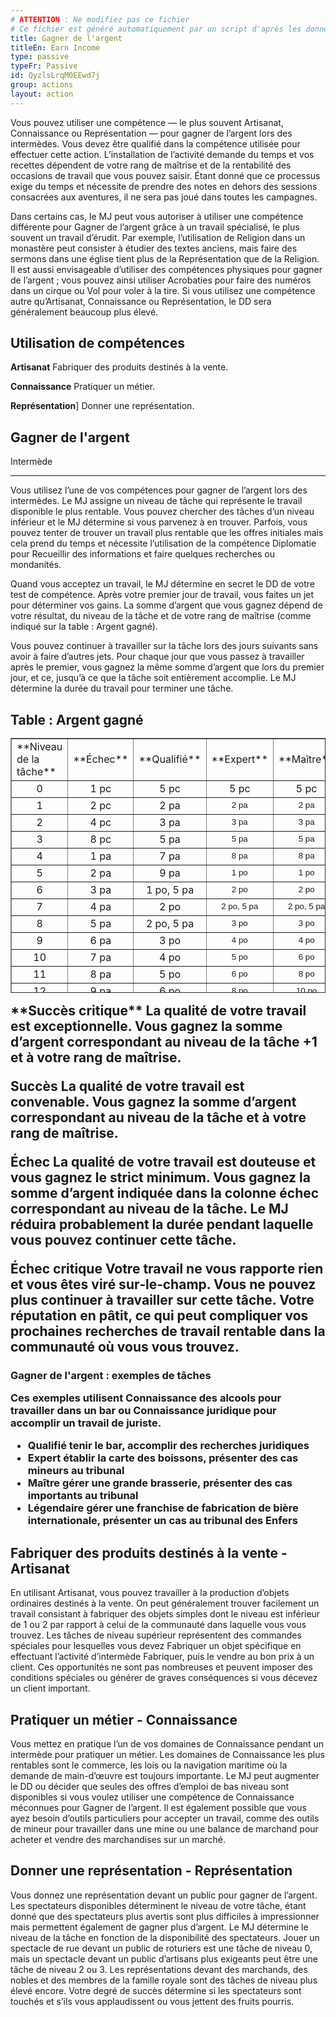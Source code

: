 ```yaml
---
# ATTENTION : Ne modifiez pas ce fichier
# Ce fichier est généré automatiquement par un script d'après les données du module Foundry VTT officiel et de sa traduction
title: Gagner de l'argent
titleEn: Earn Income
type: passive
typeFr: Passive
id: QyzlsLrqM0EEwd7j
group: actions
layout: action
---
```

Vous pouvez utiliser une compétence — le plus souvent Artisanat, Connaissance ou Représentation — pour gagner de l’argent lors des intermèdes. Vous devez être qualifié dans la compétence utilisée pour effectuer cette action. L’installation de l’activité demande du temps et vos recettes dépendent de votre rang de maîtrise et de la rentabilité des occasions de travail que vous pouvez saisir. Étant donné que ce processus exige du temps et nécessite de prendre des notes en dehors des sessions consacrées aux aventures, il ne sera pas joué dans toutes les campagnes.

Dans certains cas, le MJ peut vous autoriser à utiliser une compétence différente pour Gagner de l’argent grâce à un travail spécialisé, le plus souvent un travail d’érudit. Par exemple, l’utilisation de Religion dans un monastère peut consister à étudier des textes anciens, mais faire des sermons dans une église tient plus de la Représentation que de la Religion. Il est aussi envisageable d’utiliser des compétences physiques pour gagner de l’argent ; vous pouvez ainsi utiliser Acrobaties pour faire des numéros dans un cirque ou Vol pour voler à la tire. Si vous utilisez une compétence autre qu’Artisanat, Connaissance ou Représentation, le DD sera généralement beaucoup plus élevé.

## Utilisation de compétences

**Artisanat** Fabriquer des produits destinés à la vente.

**Connaissance** Pratiquer un métier.

**Représentation**] Donner une représentation.

## Gagner de l'argent

<span class="trait" title="Une activité qui demande au moins un jour et s'accomplit uniquement lors d'un intermède porte le trait intermède.">Intermède</a></span>

----

Vous utilisez l’une de vos compétences pour gagner de l’argent lors des intermèdes. Le MJ assigne un niveau de tâche qui représente le travail disponible le plus rentable. Vous pouvez chercher des tâches d’un niveau inférieur et le MJ détermine si vous parvenez à en trouver. Parfois, vous pouvez tenter de trouver un travail plus rentable que les offres initiales mais cela prend du temps et nécessite l’utilisation de la compétence Diplomatie pour Recueillir des informations et faire quelques recherches ou mondanités.

Quand vous acceptez un travail, le MJ détermine en secret le DD de votre test de compétence. Après votre premier jour de travail, vous faites un jet pour déterminer vos gains. La somme d’argent que vous gagnez dépend de votre résultat, du niveau de la tâche et de votre rang de maîtrise (comme indiqué sur la table : Argent gagné).

Vous pouvez continuer à travailler sur la tâche lors des jours suivants sans avoir à faire d’autres jets. Pour chaque jour que vous passez à travailler après le premier, vous gagnez la même somme d’argent que lors du premier jour, et ce, jusqu’à ce que la tâche soit entièrement accomplie. Le MJ détermine la durée du travail pour terminer une tâche.

<h2>Table : Argent gagné

<table style="height: 408px;" border="1"><tbody><tr style="height: 17px;"><td style="width: 87px; height: 17px;"><span id="ctl00_MainContent_DetailedOutput">**Niveau de la tâche**</span></td><td style="width: 68px; height: 17px;"><span id="ctl00_MainContent_DetailedOutput">**Échec**</span></td><td style="width: 46px; height: 17px;"><span id="ctl00_MainContent_DetailedOutput">**Qualifié**</span></td><td style="width: 41px; height: 17px;"><span id="ctl00_MainContent_DetailedOutput">**Expert**</span></td><td style="width: 43px; height: 17px;"><span id="ctl00_MainContent_DetailedOutput">**Maître**</span></td><td style="width: 64px; height: 17px;"><span id="ctl00_MainContent_DetailedOutput">**Légendaire**</span></td></tr><tr style="height: 17px;"><td style="width: 87px; height: 17px; text-align: center;">0</td><td style="width: 68px; height: 17px; text-align: center;">1 pc</td><td style="width: 46px; height: 17px; text-align: center;"><span id="ctl00_MainContent_DetailedOutput">5 pc</span></td><td style="width: 41px; height: 17px; text-align: center;">5 pc</td><td style="width: 43px; height: 17px; text-align: center;">5 pc</td><td style="width: 64px; height: 17px; text-align: center;">5 pc</td></tr><tr style="height: 17px;"><td style="width: 87px; height: 17px; text-align: center;">1</td><td style="width: 68px; height: 17px; text-align: center;">2 pc</td><td style="width: 46px; height: 17px; text-align: center;"><span id="ctl00_MainContent_DetailedOutput">2 pa</span></td><td style="width: 41px; height: 17px; text-align: center;"><span style="font-size: 10pt; font-family: Arial;" data-sheets-value="{&quot;1&quot;:2,&quot;2&quot;:&quot;2 pa&quot;}" data-sheets-userformat="{&quot;2&quot;:513,&quot;3&quot;:{&quot;1&quot;:0},&quot;12&quot;:0}">2 pa</span></td><td style="width: 43px; height: 17px; text-align: center;"><span style="font-size: 10pt; font-family: Arial;" data-sheets-value="{&quot;1&quot;:2,&quot;2&quot;:&quot;2 pa&quot;}" data-sheets-userformat="{&quot;2&quot;:513,&quot;3&quot;:{&quot;1&quot;:0},&quot;12&quot;:0}">2 pa</span></td><td style="width: 64px; height: 17px; text-align: center;"><span style="font-size: 10pt; font-family: Arial;" data-sheets-value="{&quot;1&quot;:2,&quot;2&quot;:&quot;2 pa&quot;}" data-sheets-userformat="{&quot;2&quot;:513,&quot;3&quot;:{&quot;1&quot;:0},&quot;12&quot;:0}">2 pa</span></td></tr><tr style="height: 17px;"><td style="width: 87px; height: 17px; text-align: center;">2</td><td style="width: 68px; height: 17px; text-align: center;">4 pc</td><td style="width: 46px; height: 17px; text-align: center;">3 pa</td><td style="width: 41px; height: 17px; text-align: center;"><span style="font-size: 10pt; font-family: Arial;" data-sheets-value="{&quot;1&quot;:2,&quot;2&quot;:&quot;3 pa&quot;}" data-sheets-userformat="{&quot;2&quot;:513,&quot;3&quot;:{&quot;1&quot;:0},&quot;12&quot;:0}">3 pa</span></td><td style="width: 43px; height: 17px; text-align: center;"><span style="font-size: 10pt; font-family: Arial;" data-sheets-value="{&quot;1&quot;:2,&quot;2&quot;:&quot;3 pa&quot;}" data-sheets-userformat="{&quot;2&quot;:513,&quot;3&quot;:{&quot;1&quot;:0},&quot;12&quot;:0}">3 pa</span></td><td style="width: 64px; height: 17px; text-align: center;"><span style="font-size: 10pt; font-family: Arial;" data-sheets-value="{&quot;1&quot;:2,&quot;2&quot;:&quot;3 pa&quot;}" data-sheets-userformat="{&quot;2&quot;:513,&quot;3&quot;:{&quot;1&quot;:0},&quot;12&quot;:0}">3 pa</span></td></tr><tr style="height: 17px;"><td style="width: 87px; height: 17px; text-align: center;">3</td><td style="width: 68px; height: 17px; text-align: center;">8 pc</td><td style="width: 46px; height: 17px; text-align: center;">5 pa</td><td style="width: 41px; height: 17px; text-align: center;"><span style="font-size: 10pt; font-family: Arial;" data-sheets-value="{&quot;1&quot;:2,&quot;2&quot;:&quot;5 pa&quot;}" data-sheets-userformat="{&quot;2&quot;:513,&quot;3&quot;:{&quot;1&quot;:0},&quot;12&quot;:0}">5 pa</span></td><td style="width: 43px; height: 17px; text-align: center;"><span style="font-size: 10pt; font-family: Arial;" data-sheets-value="{&quot;1&quot;:2,&quot;2&quot;:&quot;5 pa&quot;}" data-sheets-userformat="{&quot;2&quot;:513,&quot;3&quot;:{&quot;1&quot;:0},&quot;12&quot;:0}">5 pa</span></td><td style="width: 64px; height: 17px; text-align: center;"><span style="font-size: 10pt; font-family: Arial;" data-sheets-value="{&quot;1&quot;:2,&quot;2&quot;:&quot;5 pa&quot;}" data-sheets-userformat="{&quot;2&quot;:513,&quot;3&quot;:{&quot;1&quot;:0},&quot;12&quot;:0}">5 pa</span></td></tr><tr style="height: 17px;"><td style="width: 87px; height: 17px; text-align: center;">4</td><td style="width: 68px; height: 17px; text-align: center;">1 pa</td><td style="width: 46px; height: 17px; text-align: center;">7 pa</td><td style="width: 41px; height: 17px; text-align: center;"><span style="font-size: 10pt; font-family: Arial;" data-sheets-value="{&quot;1&quot;:2,&quot;2&quot;:&quot;8 pa&quot;}" data-sheets-userformat="{&quot;2&quot;:513,&quot;3&quot;:{&quot;1&quot;:0},&quot;12&quot;:0}">8 pa</span></td><td style="width: 43px; height: 17px; text-align: center;"><span style="font-size: 10pt; font-family: Arial;" data-sheets-value="{&quot;1&quot;:2,&quot;2&quot;:&quot;8 pa&quot;}" data-sheets-userformat="{&quot;2&quot;:513,&quot;3&quot;:{&quot;1&quot;:0},&quot;12&quot;:0}">8 pa</span></td><td style="width: 64px; height: 17px; text-align: center;"><span style="font-size: 10pt; font-family: Arial;" data-sheets-value="{&quot;1&quot;:2,&quot;2&quot;:&quot;8 pa&quot;}" data-sheets-userformat="{&quot;2&quot;:513,&quot;3&quot;:{&quot;1&quot;:0},&quot;12&quot;:0}">8 pa</span></td></tr><tr style="height: 17px;"><td style="width: 87px; height: 17px; text-align: center;">5</td><td style="width: 68px; height: 17px; text-align: center;">2 pa</td><td style="width: 46px; height: 17px; text-align: center;">9 pa</td><td style="width: 41px; height: 17px; text-align: center;"><span style="font-size: 10pt; font-family: Arial;" data-sheets-value="{&quot;1&quot;:2,&quot;2&quot;:&quot;1 po&quot;}" data-sheets-userformat="{&quot;2&quot;:513,&quot;3&quot;:{&quot;1&quot;:0},&quot;12&quot;:0}">1 po</span></td><td style="width: 43px; height: 17px; text-align: center;"><span style="font-size: 10pt; font-family: Arial;" data-sheets-value="{&quot;1&quot;:2,&quot;2&quot;:&quot;1 po&quot;}" data-sheets-userformat="{&quot;2&quot;:513,&quot;3&quot;:{&quot;1&quot;:0},&quot;12&quot;:0}">1 po</span></td><td style="width: 64px; height: 17px; text-align: center;"><span style="font-size: 10pt; font-family: Arial;" data-sheets-value="{&quot;1&quot;:2,&quot;2&quot;:&quot;1 po&quot;}" data-sheets-userformat="{&quot;2&quot;:513,&quot;3&quot;:{&quot;1&quot;:0},&quot;12&quot;:0}">1 po</span></td></tr><tr style="height: 17px;"><td style="width: 87px; height: 17px; text-align: center;">6</td><td style="width: 68px; height: 17px; text-align: center;">3 pa</td><td style="width: 46px; height: 17px; text-align: center;">1 po, 5 pa</td><td style="width: 41px; height: 17px; text-align: center;"><span style="font-size: 10pt; font-family: Arial;" data-sheets-value="{&quot;1&quot;:2,&quot;2&quot;:&quot;2 po&quot;}" data-sheets-userformat="{&quot;2&quot;:513,&quot;3&quot;:{&quot;1&quot;:0},&quot;12&quot;:0}">2 po</span></td><td style="width: 43px; height: 17px; text-align: center;"><span style="font-size: 10pt; font-family: Arial;" data-sheets-value="{&quot;1&quot;:2,&quot;2&quot;:&quot;2 po&quot;}" data-sheets-userformat="{&quot;2&quot;:513,&quot;3&quot;:{&quot;1&quot;:0},&quot;12&quot;:0}">2 po</span></td><td style="width: 64px; height: 17px; text-align: center;"><span style="font-size: 10pt; font-family: Arial;" data-sheets-value="{&quot;1&quot;:2,&quot;2&quot;:&quot;2 po&quot;}" data-sheets-userformat="{&quot;2&quot;:513,&quot;3&quot;:{&quot;1&quot;:0},&quot;12&quot;:0}">2 po</span></td></tr><tr style="height: 17px;"><td style="width: 87px; height: 17px; text-align: center;">7</td><td style="width: 68px; height: 17px; text-align: center;">4 pa</td><td style="width: 46px; height: 17px; text-align: center;">2 po</td><td style="width: 41px; height: 17px; text-align: center;"><span style="font-size: 10pt; font-family: Arial;" data-sheets-value="{&quot;1&quot;:2,&quot;2&quot;:&quot;2 po, 5 pa&quot;}" data-sheets-userformat="{&quot;2&quot;:513,&quot;3&quot;:{&quot;1&quot;:0},&quot;12&quot;:0}">2 po, 5 pa</span></td><td style="width: 43px; height: 17px; text-align: center;"><span style="font-size: 10pt; font-family: Arial;" data-sheets-value="{&quot;1&quot;:2,&quot;2&quot;:&quot;2 po, 5 pa&quot;}" data-sheets-userformat="{&quot;2&quot;:513,&quot;3&quot;:{&quot;1&quot;:0},&quot;12&quot;:0}">2 po, 5 pa</span></td><td style="width: 64px; height: 17px; text-align: center;"><span style="font-size: 10pt; font-family: Arial;" data-sheets-value="{&quot;1&quot;:2,&quot;2&quot;:&quot;2 po, 5 pa&quot;}" data-sheets-userformat="{&quot;2&quot;:513,&quot;3&quot;:{&quot;1&quot;:0},&quot;12&quot;:0}">2 po, 5 pa</span></td></tr><tr style="height: 17px;"><td style="width: 87px; height: 17px; text-align: center;">8</td><td style="width: 68px; height: 17px; text-align: center;">5 pa</td><td style="width: 46px; height: 17px; text-align: center;">2 po, 5 pa</td><td style="width: 41px; height: 17px; text-align: center;"><span style="font-size: 10pt; font-family: Arial;" data-sheets-value="{&quot;1&quot;:2,&quot;2&quot;:&quot;3 po&quot;}" data-sheets-userformat="{&quot;2&quot;:513,&quot;3&quot;:{&quot;1&quot;:0},&quot;12&quot;:0}">3 po</span></td><td style="width: 43px; height: 17px; text-align: center;"><span style="font-size: 10pt; font-family: Arial;" data-sheets-value="{&quot;1&quot;:2,&quot;2&quot;:&quot;3 po&quot;}" data-sheets-userformat="{&quot;2&quot;:513,&quot;3&quot;:{&quot;1&quot;:0},&quot;12&quot;:0}">3 po</span></td><td style="width: 64px; height: 17px; text-align: center;"><span style="font-size: 10pt; font-family: Arial;" data-sheets-value="{&quot;1&quot;:2,&quot;2&quot;:&quot;3 po&quot;}" data-sheets-userformat="{&quot;2&quot;:513,&quot;3&quot;:{&quot;1&quot;:0},&quot;12&quot;:0}">3 po</span></td></tr><tr style="height: 17px;"><td style="width: 87px; height: 17px; text-align: center;">9</td><td style="width: 68px; height: 17px; text-align: center;">6 pa</td><td style="width: 46px; height: 17px; text-align: center;">3 po</td><td style="width: 41px; height: 17px; text-align: center;"><span style="font-size: 10pt; font-family: Arial;" data-sheets-value="{&quot;1&quot;:2,&quot;2&quot;:&quot;4 po&quot;}" data-sheets-userformat="{&quot;2&quot;:513,&quot;3&quot;:{&quot;1&quot;:0},&quot;12&quot;:0}">4 po</span></td><td style="width: 43px; height: 17px; text-align: center;"><span style="font-size: 10pt; font-family: Arial;" data-sheets-value="{&quot;1&quot;:2,&quot;2&quot;:&quot;4 po&quot;}" data-sheets-userformat="{&quot;2&quot;:513,&quot;3&quot;:{&quot;1&quot;:0},&quot;12&quot;:0}">4 po</span></td><td style="width: 64px; height: 17px; text-align: center;"><span style="font-size: 10pt; font-family: Arial;" data-sheets-value="{&quot;1&quot;:2,&quot;2&quot;:&quot;4 po&quot;}" data-sheets-userformat="{&quot;2&quot;:513,&quot;3&quot;:{&quot;1&quot;:0},&quot;12&quot;:0}">4 po</span></td></tr><tr style="height: 17px;"><td style="width: 87px; height: 17px; text-align: center;">10</td><td style="width: 68px; height: 17px; text-align: center;">7 pa</td><td style="width: 46px; height: 17px; text-align: center;">4 po</td><td style="width: 41px; height: 17px; text-align: center;"><span style="font-size: 10pt; font-family: Arial;" data-sheets-value="{&quot;1&quot;:2,&quot;2&quot;:&quot;5 po&quot;}" data-sheets-userformat="{&quot;2&quot;:513,&quot;3&quot;:{&quot;1&quot;:0},&quot;12&quot;:0}">5 po</span></td><td style="width: 43px; height: 17px; text-align: center;"><span style="font-size: 10pt; font-family: Arial;" data-sheets-value="{&quot;1&quot;:2,&quot;2&quot;:&quot;6 po&quot;}" data-sheets-userformat="{&quot;2&quot;:513,&quot;3&quot;:{&quot;1&quot;:0},&quot;12&quot;:0}">6 po</span></td><td style="width: 64px; height: 17px; text-align: center;"><span style="font-size: 10pt; font-family: Arial;" data-sheets-value="{&quot;1&quot;:2,&quot;2&quot;:&quot;6 po&quot;}" data-sheets-userformat="{&quot;2&quot;:513,&quot;3&quot;:{&quot;1&quot;:0},&quot;12&quot;:0}">6 po</span></td></tr><tr style="height: 17px;"><td style="width: 87px; height: 17px; text-align: center;">11</td><td style="width: 68px; height: 17px; text-align: center;">8 pa</td><td style="width: 46px; height: 17px; text-align: center;">5 po</td><td style="width: 41px; height: 17px; text-align: center;"><span style="font-size: 10pt; font-family: Arial;" data-sheets-value="{&quot;1&quot;:2,&quot;2&quot;:&quot;6 po&quot;}" data-sheets-userformat="{&quot;2&quot;:513,&quot;3&quot;:{&quot;1&quot;:0},&quot;12&quot;:0}">6 po</span></td><td style="width: 43px; height: 17px; text-align: center;"><span style="font-size: 10pt; font-family: Arial;" data-sheets-value="{&quot;1&quot;:2,&quot;2&quot;:&quot;8 po&quot;}" data-sheets-userformat="{&quot;2&quot;:513,&quot;3&quot;:{&quot;1&quot;:0},&quot;12&quot;:0}">8 po</span></td><td style="width: 64px; height: 17px; text-align: center;"><span style="font-size: 10pt; font-family: Arial;" data-sheets-value="{&quot;1&quot;:2,&quot;2&quot;:&quot;8 po&quot;}" data-sheets-userformat="{&quot;2&quot;:513,&quot;3&quot;:{&quot;1&quot;:0},&quot;12&quot;:0}">8 po</span></td></tr><tr style="height: 17px;"><td style="width: 87px; height: 17px; text-align: center;">12</td><td style="width: 68px; height: 17px; text-align: center;">9 pa</td><td style="width: 46px; height: 17px; text-align: center;">6 po</td><td style="width: 41px; height: 17px; text-align: center;"><span style="font-size: 10pt; font-family: Arial;" data-sheets-value="{&quot;1&quot;:2,&quot;2&quot;:&quot;8 po&quot;}" data-sheets-userformat="{&quot;2&quot;:513,&quot;3&quot;:{&quot;1&quot;:0},&quot;12&quot;:0}">8 po</span></td><td style="width: 43px; height: 17px; text-align: center;"><span style="font-size: 10pt; font-family: Arial;" data-sheets-value="{&quot;1&quot;:2,&quot;2&quot;:&quot;10 po&quot;}" data-sheets-userformat="{&quot;2&quot;:513,&quot;3&quot;:{&quot;1&quot;:0},&quot;12&quot;:0}">10 po</span></td><td style="width: 64px; height: 17px; text-align: center;"><span style="font-size: 10pt; font-family: Arial;" data-sheets-value="{&quot;1&quot;:2,&quot;2&quot;:&quot;10 po&quot;}" data-sheets-userformat="{&quot;2&quot;:513,&quot;3&quot;:{&quot;1&quot;:0},&quot;12&quot;:0}">10 po</span></td></tr><tr style="height: 17px;"><td style="width: 87px; height: 17px; text-align: center;">13</td><td style="width: 68px; height: 17px; text-align: center;">1 po</td><td style="width: 46px; height: 17px; text-align: center;">7 po</td><td style="width: 41px; height: 17px; text-align: center;"><span style="font-size: 10pt; font-family: Arial;" data-sheets-value="{&quot;1&quot;:2,&quot;2&quot;:&quot;10 po&quot;}" data-sheets-userformat="{&quot;2&quot;:513,&quot;3&quot;:{&quot;1&quot;:0},&quot;12&quot;:0}">10 po</span></td><td style="width: 43px; height: 17px; text-align: center;"><span style="font-size: 10pt; font-family: Arial;" data-sheets-value="{&quot;1&quot;:2,&quot;2&quot;:&quot;15 po&quot;}" data-sheets-userformat="{&quot;2&quot;:513,&quot;3&quot;:{&quot;1&quot;:0},&quot;12&quot;:0}">15 po</span></td><td style="width: 64px; height: 17px; text-align: center;"><span style="font-size: 10pt; font-family: Arial;" data-sheets-value="{&quot;1&quot;:2,&quot;2&quot;:&quot;15 po&quot;}" data-sheets-userformat="{&quot;2&quot;:513,&quot;3&quot;:{&quot;1&quot;:0},&quot;12&quot;:0}">15 po</span></td></tr><tr style="height: 17px;"><td style="width: 87px; height: 17px; text-align: center;">14</td><td style="width: 68px; height: 17px; text-align: center;">1 po, 5 pa</td><td style="width: 46px; height: 17px; text-align: center;">8 po</td><td style="width: 41px; height: 17px; text-align: center;"><span style="font-size: 10pt; font-family: Arial;" data-sheets-value="{&quot;1&quot;:2,&quot;2&quot;:&quot;15 po&quot;}" data-sheets-userformat="{&quot;2&quot;:513,&quot;3&quot;:{&quot;1&quot;:0},&quot;12&quot;:0}">15 po</span></td><td style="width: 43px; height: 17px; text-align: center;"><span style="font-size: 10pt; font-family: Arial;" data-sheets-value="{&quot;1&quot;:2,&quot;2&quot;:&quot;20 po&quot;}" data-sheets-userformat="{&quot;2&quot;:513,&quot;3&quot;:{&quot;1&quot;:0},&quot;12&quot;:0}">20 po</span></td><td style="width: 64px; height: 17px; text-align: center;"><span style="font-size: 10pt; font-family: Arial;" data-sheets-value="{&quot;1&quot;:2,&quot;2&quot;:&quot;20 po&quot;}" data-sheets-userformat="{&quot;2&quot;:513,&quot;3&quot;:{&quot;1&quot;:0},&quot;12&quot;:0}">20 po</span></td></tr><tr style="height: 17px;"><td style="width: 87px; height: 17px; text-align: center;">15</td><td style="width: 68px; height: 17px; text-align: center;">2 po</td><td style="width: 46px; height: 17px; text-align: center;">10 po</td><td style="width: 41px; height: 17px; text-align: center;"><span style="font-size: 10pt; font-family: Arial;" data-sheets-value="{&quot;1&quot;:2,&quot;2&quot;:&quot;20 po&quot;}" data-sheets-userformat="{&quot;2&quot;:513,&quot;3&quot;:{&quot;1&quot;:0},&quot;12&quot;:0}">20 po</span></td><td style="width: 43px; height: 17px; text-align: center;"><span style="font-size: 10pt; font-family: Arial;" data-sheets-value="{&quot;1&quot;:2,&quot;2&quot;:&quot;28 po&quot;}" data-sheets-userformat="{&quot;2&quot;:513,&quot;3&quot;:{&quot;1&quot;:0},&quot;12&quot;:0}">28 po</span></td><td style="width: 64px; height: 17px; text-align: center;"><span style="font-size: 10pt; font-family: Arial;" data-sheets-value="{&quot;1&quot;:2,&quot;2&quot;:&quot;28 po&quot;}" data-sheets-userformat="{&quot;2&quot;:513,&quot;3&quot;:{&quot;1&quot;:0},&quot;12&quot;:0}">28 po</span></td></tr><tr style="height: 17px;"><td style="width: 87px; height: 17px; text-align: center;">16</td><td style="width: 68px; height: 17px; text-align: center;">2 po, 5 pa</td><td style="width: 46px; height: 17px; text-align: center;">13 po</td><td style="width: 41px; height: 17px; text-align: center;"><span style="font-size: 10pt; font-family: Arial;" data-sheets-value="{&quot;1&quot;:2,&quot;2&quot;:&quot;25 po&quot;}" data-sheets-userformat="{&quot;2&quot;:513,&quot;3&quot;:{&quot;1&quot;:0},&quot;12&quot;:0}">25 po</span></td><td style="width: 43px; height: 17px; text-align: center;"><span style="font-size: 10pt; font-family: Arial;" data-sheets-value="{&quot;1&quot;:2,&quot;2&quot;:&quot;36 po&quot;}" data-sheets-userformat="{&quot;2&quot;:513,&quot;3&quot;:{&quot;1&quot;:0},&quot;12&quot;:0}">36 po</span></td><td style="width: 64px; height: 17px; text-align: center;"><span style="font-size: 10pt; font-family: Arial;" data-sheets-value="{&quot;1&quot;:2,&quot;2&quot;:&quot;40 po&quot;}" data-sheets-userformat="{&quot;2&quot;:513,&quot;3&quot;:{&quot;1&quot;:0},&quot;12&quot;:0}">40 po</span></td></tr><tr style="height: 17px;"><td style="width: 87px; height: 17px; text-align: center;">17</td><td style="width: 68px; height: 17px; text-align: center;">3 po</td><td style="width: 46px; height: 17px; text-align: center;">15 po</td><td style="width: 41px; height: 17px; text-align: center;"><span style="font-size: 10pt; font-family: Arial;" data-sheets-value="{&quot;1&quot;:2,&quot;2&quot;:&quot;30 po&quot;}" data-sheets-userformat="{&quot;2&quot;:513,&quot;3&quot;:{&quot;1&quot;:0},&quot;12&quot;:0}">30 po</span></td><td style="width: 43px; height: 17px; text-align: center;"><span style="font-size: 10pt; font-family: Arial;" data-sheets-value="{&quot;1&quot;:2,&quot;2&quot;:&quot;45 po&quot;}" data-sheets-userformat="{&quot;2&quot;:513,&quot;3&quot;:{&quot;1&quot;:0},&quot;12&quot;:0}">45 po</span></td><td style="width: 64px; height: 17px; text-align: center;"><span style="font-size: 10pt; font-family: Arial;" data-sheets-value="{&quot;1&quot;:2,&quot;2&quot;:&quot;55 po&quot;}" data-sheets-userformat="{&quot;2&quot;:513,&quot;3&quot;:{&quot;1&quot;:0},&quot;12&quot;:0}">55 po</span></td></tr><tr style="height: 17px;"><td style="width: 87px; height: 17px; text-align: center;">18</td><td style="width: 68px; height: 17px; text-align: center;">4 po</td><td style="width: 46px; height: 17px; text-align: center;">20 po</td><td style="width: 41px; height: 17px; text-align: center;"><span style="font-size: 10pt; font-family: Arial;" data-sheets-value="{&quot;1&quot;:2,&quot;2&quot;:&quot;45 po&quot;}" data-sheets-userformat="{&quot;2&quot;:513,&quot;3&quot;:{&quot;1&quot;:0},&quot;12&quot;:0}">45 po</span></td><td style="width: 43px; height: 17px; text-align: center;"><span style="font-size: 10pt; font-family: Arial;" data-sheets-value="{&quot;1&quot;:2,&quot;2&quot;:&quot;70 po&quot;}" data-sheets-userformat="{&quot;2&quot;:513,&quot;3&quot;:{&quot;1&quot;:0},&quot;12&quot;:0}">70 po</span></td><td style="width: 64px; height: 17px; text-align: center;"><span style="font-size: 10pt; font-family: Arial;" data-sheets-value="{&quot;1&quot;:2,&quot;2&quot;:&quot;90 po&quot;}" data-sheets-userformat="{&quot;2&quot;:513,&quot;3&quot;:{&quot;1&quot;:0},&quot;12&quot;:0}">90 po</span></td></tr><tr style="height: 17px;"><td style="width: 87px; height: 17px; text-align: center;">19</td><td style="width: 68px; height: 17px; text-align: center;">6 po</td><td style="width: 46px; height: 17px; text-align: center;">30 po</td><td style="width: 41px; height: 17px; text-align: center;"><span style="font-size: 10pt; font-family: Arial;" data-sheets-value="{&quot;1&quot;:2,&quot;2&quot;:&quot;60 po&quot;}" data-sheets-userformat="{&quot;2&quot;:513,&quot;3&quot;:{&quot;1&quot;:0},&quot;12&quot;:0}">60 po</span></td><td style="width: 43px; height: 17px; text-align: center;"><span style="font-size: 10pt; font-family: Arial;" data-sheets-value="{&quot;1&quot;:2,&quot;2&quot;:&quot;100 po&quot;}" data-sheets-userformat="{&quot;2&quot;:513,&quot;3&quot;:{&quot;1&quot;:0},&quot;12&quot;:0}">100 po</span></td><td style="width: 64px; height: 17px; text-align: center;"><span style="font-size: 10pt; font-family: Arial;" data-sheets-value="{&quot;1&quot;:2,&quot;2&quot;:&quot;130 po&quot;}" data-sheets-userformat="{&quot;2&quot;:513,&quot;3&quot;:{&quot;1&quot;:0},&quot;12&quot;:0}">130 po</span></td></tr><tr style="height: 17px;"><td style="width: 87px; height: 17px; text-align: center;">20</td><td style="width: 68px; height: 17px; text-align: center;">8 po</td><td style="width: 46px; height: 17px; text-align: center;">40 po</td><td style="width: 41px; height: 17px; text-align: center;"><span style="font-size: 10pt; font-family: Arial;" data-sheets-value="{&quot;1&quot;:2,&quot;2&quot;:&quot;75 po&quot;}" data-sheets-userformat="{&quot;2&quot;:513,&quot;3&quot;:{&quot;1&quot;:0},&quot;12&quot;:0}">75 po</span></td><td style="width: 43px; height: 17px; text-align: center;"><span style="font-size: 10pt; font-family: Arial;" data-sheets-value="{&quot;1&quot;:2,&quot;2&quot;:&quot;150 po&quot;}" data-sheets-userformat="{&quot;2&quot;:513,&quot;3&quot;:{&quot;1&quot;:0},&quot;12&quot;:0}">150 po</span></td><td style="width: 64px; height: 17px; text-align: center;"><span style="font-size: 10pt; font-family: Arial;" data-sheets-value="{&quot;1&quot;:2,&quot;2&quot;:&quot;200 po&quot;}" data-sheets-userformat="{&quot;2&quot;:513,&quot;3&quot;:{&quot;1&quot;:0},&quot;12&quot;:0}">200 po</span></td></tr><tr style="height: 34px;"><td style="width: 87px; height: 34px; text-align: center;"><span id="ctl00_MainContent_DetailedOutput">20 (critical success)</span></td><td style="width: 68px; height: 34px;"> </td><td style="width: 46px; height: 34px; text-align: center;">50 po</td><td style="width: 41px; height: 34px; text-align: center;"><span style="font-size: 10pt; font-family: Arial;" data-sheets-value="{&quot;1&quot;:2,&quot;2&quot;:&quot;90 po&quot;}" data-sheets-userformat="{&quot;2&quot;:513,&quot;3&quot;:{&quot;1&quot;:0},&quot;12&quot;:0}">90 po</span></td><td style="width: 43px; height: 34px; text-align: center;"><span style="font-size: 10pt; font-family: Arial;" data-sheets-value="{&quot;1&quot;:2,&quot;2&quot;:&quot;175 po&quot;}" data-sheets-userformat="{&quot;2&quot;:513,&quot;3&quot;:{&quot;1&quot;:0},&quot;12&quot;:0}">175 po</span></td><td style="width: 64px; height: 34px; text-align: center;"><span style="font-size: 10pt; font-family: Arial;" data-sheets-value="{&quot;1&quot;:2,&quot;2&quot;:&quot;300 po&quot;}" data-sheets-userformat="{&quot;2&quot;:513,&quot;3&quot;:{&quot;1&quot;:0},&quot;12&quot;:0}">300 po</span></td></tr></tbody></table>**Succès critique** La qualité de votre travail est exceptionnelle. Vous gagnez la somme d’argent correspondant au niveau de la tâche +1 et à votre rang de maîtrise.

**Succès** La qualité de votre travail est convenable. Vous gagnez la somme d’argent correspondant au niveau de la tâche et à votre rang de maîtrise.

**Échec** La qualité de votre travail est douteuse et vous gagnez le strict minimum. Vous gagnez la somme d’argent indiquée dans la colonne échec correspondant au niveau de la tâche. Le MJ réduira probablement la durée pendant laquelle vous pouvez continuer cette tâche.

**Échec critique** Votre travail ne vous rapporte rien et vous êtes viré sur‑le‑champ. Vous ne pouvez plus continuer à travailler sur cette tâche. Votre réputation en pâtit, ce qui peut compliquer vos prochaines recherches de travail rentable dans la communauté où vous vous trouvez.

 

<h3 class="title">Gagner de l'argent : exemples de tâches

Ces exemples utilisent Connaissance des alcools pour travailler dans un bar ou Connaissance juridique pour accomplir un travail de juriste.

- **Qualifié** tenir le bar, accomplir des recherches juridiques
- **Expert** établir la carte des boissons, présenter des cas mineurs au tribunal
- **Maître** gérer une grande brasserie, présenter des cas importants au tribunal
- **Légendaire** gérer une franchise de fabrication de bière internationale, présenter un cas au tribunal des Enfers
## Fabriquer des produits destinés à la vente - Artisanat

En utilisant Artisanat, vous pouvez travailler à la production d’objets ordinaires destinés à la vente. On peut généralement trouver facilement un travail consistant à fabriquer des objets simples dont le niveau est inférieur de 1 ou 2 par rapport à celui de la communauté dans laquelle vous vous trouvez. Les tâches de niveau supérieur représentent des commandes spéciales pour lesquelles vous devez Fabriquer un objet spécifique en effectuant l’activité d’intermède Fabriquer, puis le vendre au bon prix à un client. Ces opportunités ne sont pas nombreuses et peuvent imposer des conditions spéciales ou générer de graves conséquences si vous décevez un client important.

## Pratiquer un métier - Connaissance

Vous mettez en pratique l’un de vos domaines de Connaissance pendant un intermède pour pratiquer un métier. Les domaines de Connaissance les plus rentables sont le commerce, les lois ou la navigation maritime où la demande de main-d’œuvre est toujours importante. Le MJ peut augmenter le DD ou décider que seules des offres d’emploi de bas niveau sont disponibles si vous voulez utiliser une compétence de Connaissance méconnues pour Gagner de l’argent. Il est également possible que vous ayez besoin d’outils particuliers pour accepter un travail, comme des outils de mineur pour travailler dans une mine ou une balance de marchand pour acheter et vendre des marchandises sur un marché.

## Donner une représentation - Représentation

Vous donnez une représentation devant un public pour gagner de l’argent. Les spectateurs disponibles déterminent le niveau de votre tâche, étant donné que des spectateurs plus avertis sont plus difficiles à impressionner mais permettent également de gagner plus d’argent. Le MJ détermine le niveau de la tâche en fonction de la disponibilité des spectateurs. Jouer un spectacle de rue devant un public de roturiers est une tâche de niveau 0, mais un spectacle devant un public d’artisans plus exigeants peut être une tâche de niveau 2 ou 3. Les représentations devant des marchands, des nobles et des membres de la famille royale sont des tâches de niveau plus élevé encore. Votre degré de succès détermine si les spectateurs sont touchés et s’ils vous applaudissent ou vous jettent des fruits pourris.


